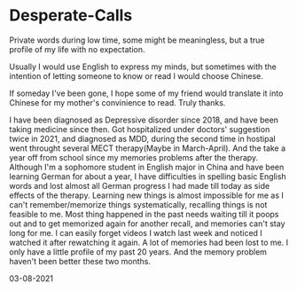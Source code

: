 # Desperate-Calls
Private words during low time, some might be meaningless, but a true profile of my life with no expectation.

Usually I would use English to express my minds, but sometimes with the intention of letting someone to know or read I would choose Chinese.

If someday I've been gone, I hope some of my friend would translate it into Chinese for my mother's convinience to read. Truly thanks.


I have been diagnosed as Depressive disorder since 2018, and have been taking medicine since then. Got hospitalized under doctors' suggestion twice in 2021, and diagnosed as MDD, during the second time in hostipal went throught several MECT therapy(Maybe in March-April). And the take a year off from school since my memories problems after the therapy. Although I'm a sophomore student in English major in China and have been learning German for about a year, I have difficulties in spelling basic English words and lost almost all German progress I had made till today as side effects of the therapy. Learning new things is almost impossible for me as I can't remember/memorize things systematically, recalling things is not feasible to me. Most thing happened in the past needs waiting till it poops out and to get memorized again for another recall, and memories can't stay long for me. I can easily forget videos I watch last week and noticed I watched it after rewatching it again. A lot of memories had been lost to me. I only have a little profile of my past 20 years. And the memory problem haven't been better these two months.

03-08-2021
